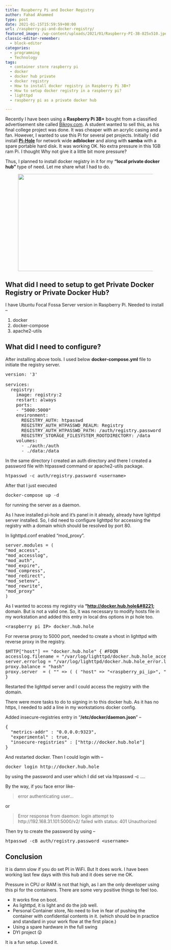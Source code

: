 ```yaml
---
title: Raspberry Pi and Docker Registry
author: Fahad Ahammed
type: post
date: 2021-01-15T15:59:59+00:00
url: /raspberry-pi-and-docker-registry/
featured_image: /wp-content/uploads/2021/01/Raspberry-PI-3B-825x510.jpeg
classic-editor-remember:
  - block-editor
categories:
  - programming
  - Technology
tags:
  - container store raspberry pi
  - docker
  - docker hub private
  - docker registry
  - How to install docker registry in Raspberry Pi 3B+?
  - How to setup docker registry in a raspberry pi?
  - lighttpd
  - raspberry pi as a private docker hub

---
```

Recently I have been using a **Raspberry Pi 3B+** bought from a classified advertisement site called <a rel="noreferrer noopener" href="http://Bikroy.com" data-type="URL" data-id="Bikroy.com" target="_blank">Bikroy.com</a>. A student wanted to sell this, as his final college project was done. It was cheaper with an acrylic casing and a fan. However, I wanted to use this Pi for several pet projects. Initially I did install <a rel="noreferrer noopener" href="https://pi-hole.net/" data-type="URL" data-id="https://pi-hole.net/" target="_blank"><strong>Pi-Hole</strong></a> for network wide **adblocker** and along with **samba** with a spare portable hard disk. It was working OK. No extra pressure in this 1GB ram Pi. I thought Why not give it a little bit more pressure?

Thus, I planned to install docker registry in it for my **&#8220;local private docker hub&#8221;** type of need. Let me share what I had to do.

<!--more--><figure class="wp-block-image size-large">

[<img loading="lazy" width="660" height="305" src="https://i0.wp.com/fahadahammed.com/wp-content/uploads/2021/01/Raspberry-PI-3B.jpeg?resize=660%2C305&#038;ssl=1" alt="" class="wp-image-5277" srcset="https://i0.wp.com/fahadahammed.com/wp-content/uploads/2021/01/Raspberry-PI-3B.jpeg?resize=1024%2C473&ssl=1 1024w, https://i0.wp.com/fahadahammed.com/wp-content/uploads/2021/01/Raspberry-PI-3B.jpeg?resize=300%2C139&ssl=1 300w, https://i0.wp.com/fahadahammed.com/wp-content/uploads/2021/01/Raspberry-PI-3B.jpeg?resize=768%2C355&ssl=1 768w, https://i0.wp.com/fahadahammed.com/wp-content/uploads/2021/01/Raspberry-PI-3B.jpeg?w=1280&ssl=1 1280w" sizes="(max-width: 660px) 100vw, 660px" data-recalc-dims="1" />][1]</figure> 

## What did I need to setup to get Private Docker Registry or Private Docker Hub?

I have Ubuntu Focal Fossa Server version in Raspberry Pi. Needed to install &#8211;

  1. docker
  2. docker-compose
  3. apache2-utils

## What did I need to configure?

After installing above tools. I used below **docker-compose.yml** file to initiate the registry server.

<pre class="EnlighterJSRAW" data-enlighter-language="dockerfile" data-enlighter-theme="" data-enlighter-highlight="" data-enlighter-linenumbers="" data-enlighter-lineoffset="" data-enlighter-title="" data-enlighter-group="">version: '3'

services:
  registry:
    image: registry:2
    restart: always
    ports:
    - "5000:5000"
    environment:
      REGISTRY_AUTH: htpasswd
      REGISTRY_AUTH_HTPASSWD_REALM: Registry
      REGISTRY_AUTH_HTPASSWD_PATH: /auth/registry.password
      REGISTRY_STORAGE_FILESYSTEM_ROOTDIRECTORY: /data
    volumes:
      - ./auth:/auth
      - ./data:/data</pre>

In the same directory I created an auth directory and there I created a password file with htpasswd command or apache2-utils package.

<pre class="wp-block-preformatted">htpasswd -c auth/registry.password &lt;username&gt;</pre>

After that I just executed

<pre class="wp-block-preformatted">docker-compose up -d</pre>

for running the server as a daemon.

As I have installed pi-hole and it&#8217;s panel in it already, already have lighttpd server installed. So, I did need to configure lighttpd for accessing the registry with a domain which should be resolved by port 80.

In lighttpd.conf enabled &#8220;mod_proxy&#8221;.

<pre class="wp-block-preformatted">server.modules = (<br />"mod_access",<br />"mod_accesslog",<br />"mod_auth",<br />"mod_expire",<br />"mod_compress",<br />"mod_redirect",<br />"mod_setenv",<br />"mod_rewrite",<br />"mod_proxy"<br />)</pre>

As I wanted to access my registry via **&#8220;http://docker.hub.hole&#8221;** domain. But is not a valid one. So, it was necessary to modify hosts file in my workstation and added this entry in local dns options in pi hole too.

<pre class="wp-block-preformatted">&lt;raspberry_pi_IP&gt; docker.hub.hole</pre>

For reverse proxy to 5000 port, needed to create a vhost in lighttpd with reverse proxy in the registry.

<pre class="EnlighterJSRAW" data-enlighter-language="lighttpd" data-enlighter-theme="" data-enlighter-highlight="" data-enlighter-linenumbers="" data-enlighter-lineoffset="" data-enlighter-title="" data-enlighter-group="">$HTTP["host"] == "docker.hub.hole" { #FDQN
accesslog.filename = "/var/log/lighttpd/docker.hub.hole_access.log" # Web server Access log file
server.errorlog = "/var/log/lighttpd/docker.hub.hole_error.log" # Web server Error log file
proxy.balance = "hash" 
proxy.server  = ( "" => ( ( "host" => "&lt;raspberry_pi_ip>", "port" => 5000 ) ) )
}</pre>

Restarted the lighttpd server and I could access the registry with the domain.

There were more tasks to do to signing in to this docker hub. As it has no https, I needed to add a line in my workstations docker config.

Added insecure-registries entry in &#8220;**/etc/docker/daemon.json**&#8221; &#8211;

<pre class="EnlighterJSRAW" data-enlighter-language="json" data-enlighter-theme="" data-enlighter-highlight="" data-enlighter-linenumbers="" data-enlighter-lineoffset="" data-enlighter-title="" data-enlighter-group="">{
  "metrics-addr" : "0.0.0.0:9323",
  "experimental" : true,
  "insecure-registries" : ["http://docker.hub.hole"]
}</pre>

And restarted docker. Then I could login with &#8211;

<pre class="wp-block-preformatted">docker login http://docker.hub.hole</pre>

by using the password and user which I did set via htpasswd -c &#8230;.

By the way, if you face error like-

<blockquote class="wp-block-quote">
  <p>
    error authenticating user&#8230;
  </p>
</blockquote>

or

<blockquote class="wp-block-quote">
  <p>
    Error response from daemon: login attempt to http://192.168.31.101:5000/v2/ failed with status: 401 Unauthorized
  </p>
</blockquote>

Then try to create the password by using &#8211; 

<pre id="block-1e3202ac-4936-45fc-9081-0d66646661e7" class="wp-block-preformatted">htpasswd -cB auth/registry.password &lt;username></pre>

## Conclusion

It is damn slow if you do set PI in WiFi. But It does work. I have been working last few days with this hub and it does serve me OK.

Pressure in CPU or RAM is not that high, as I am the only developer using this pi for the containers. There are some very positive things to feel too.

  * It works fine on boot.
  * As lighttpd, it is light and do the job well.
  * Personal Container store, No need to live in fear of pushing the container with confidential contents in it. (which should be in practice and standard in your work flow at the first place.)
  * Using a spare hardware in the full swing
  * DYI project 😛

It is a fun setup. Loved it.

 [1]: https://i0.wp.com/fahadahammed.com/wp-content/uploads/2021/01/Raspberry-PI-3B.jpeg?ssl=1